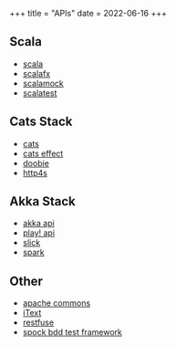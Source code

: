 +++
title = "APIs"
date = 2022-06-16
+++
## Scala
* [scala](https://www.scala-lang.org/api/3.1.2/)
* [scalafx](https://www.scalafx.org/)
* [scalamock](https://scalamock.org/scaladoc/)
* [scalatest](http://www.scalatest.org/scaladoc)

## Cats Stack
* [cats](https://typelevel.org/cats/)
* [cats effect](https://typelevel.org/cats-effect/)
* [doobie](https://tpolecat.github.io/doobie/index.html)
* [http4s](https://http4s.org/)

## Akka Stack
* [akka api](https://doc.akka.io/api/akka/current/)
* [play! api](https://www.playframework.com/documentation/latest/api/scala/index.html)
* [slick](http://slick.lightbend.com/docs/)
* [spark](https://spark.apache.org/docs/latest/api/scala/index.html#package)

## Other
* [apache commons](https://commons.apache.org/)
* [iText](https://api.itextpdf.com/)
* [restfuse](https://github.com/eclipsesource/restfuse)
* [spock bdd test framework](http://spockframework.org/spock/docs/1.3/index.html)

